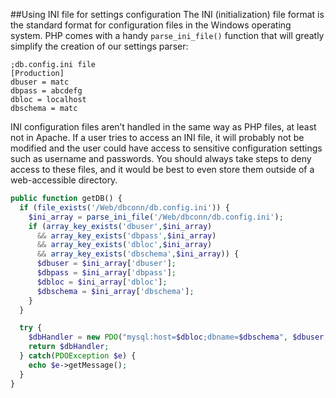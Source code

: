 ##Using INI file for settings configuration
The INI (initialization) file format is the standard format for configuration files in the Windows operating system. PHP comes with a handy
```parse_ini_file()``` function that will greatly simplify the creation of our settings parser:
```
;db.config.ini file
[Production]
dbuser = matc
dbpass = abcdefg
dbloc = localhost
dbschema = matc
```
INI configuration files aren’t handled in the same way as PHP files, at least not in Apache. If a user tries to access an INI file, it will probably not be modified and the user could have access to sensitive configuration settings such as username and passwords. You should always take steps to deny access to these files, and it would be best to even store them outside of a web-accessible directory.
```php
public function getDB() {
  if (file_exists('/Web/dbconn/db.config.ini')) {
    $ini_array = parse_ini_file('/Web/dbconn/db.config.ini');
    if (array_key_exists('dbuser',$ini_array)
      && array_key_exists('dbpass',$ini_array)
      && array_key_exists('dbloc',$ini_array)
      && array_key_exists('dbschema',$ini_array)) {
      $dbuser = $ini_array['dbuser'];
      $dbpass = $ini_array['dbpass'];
      $dbloc = $ini_array['dbloc'];
      $dbschema = $ini_array['dbschema'];
    }
  }

  try {
    $dbHandler = new PDO("mysql:host=$dbloc;dbname=$dbschema", $dbuser, $dbpass);
    return $dbHandler;
  } catch(PDOException $e) {
    echo $e->getMessage();            
  }        
}
```
